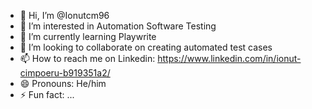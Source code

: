 - 👋 Hi, I’m @Ionutcm96
- 👀 I’m interested in Automation Software Testing
- 🌱 I’m currently learning Playwrite
- 💞️ I’m looking to collaborate on creating automated test cases
- 📫 How to reach me on Linkedin: https://www.linkedin.com/in/ionut-cimpoeru-b919351a2/
- 😄 Pronouns: He/him
- ⚡ Fun fact: ...

<!---
Ionutcm96/Ionutcm96 is a ✨ special ✨ repository because its `README.md` (this file) appears on your GitHub profile.
You can click the Preview link to take a look at your changes.
--->
